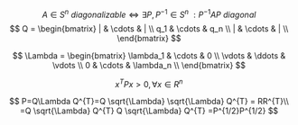 $$
A \in S^n \ diagonalizable\iff \exists P, P^{-1}\in S^n \ : P^{-1}AP \ diagonal
$$
$$
Q = \begin{bmatrix}
| & \cdots & | \\
q_1 & \cdots & q_n \\
| & \cdots & | \\
\end{bmatrix}
$$

$$  
\Lambda = \begin{bmatrix}  
\lambda_1 & \cdots & 0 \\  
\vdots & \ddots & \vdots \\  
0 & \cdots & \lambda_n \\  
\end{bmatrix}  
$$

$$  
x^{T}Px > 0, \forall x \in R^{n}  
$$

$$  
P=Q\Lambda Q^{T}=Q \sqrt{\Lambda} \sqrt{\Lambda} Q^{T} = RR^{T}\\
=Q \sqrt{\Lambda} Q^{T} Q \sqrt{\Lambda} Q^{T} =P^{1/2}P^{1/2}
$$
<!--stackedit_data:
eyJoaXN0b3J5IjpbMTIwMzQ0Mjk5OF19
-->